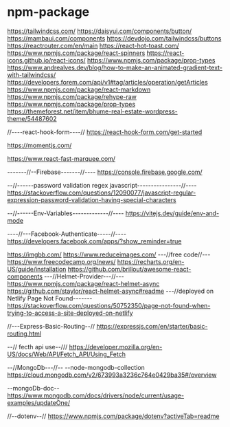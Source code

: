 # npm-package

https://tailwindcss.com/
https://daisyui.com/components/button/
https://mambaui.com/components
https://devdojo.com/tailwindcss/buttons
https://reactrouter.com/en/main
https://react-hot-toast.com/
https://www.npmjs.com/package/react-spinners
https://react-icons.github.io/react-icons/
https://www.npmjs.com/package/prop-types
https://www.andrealves.dev/blog/how-to-make-an-animated-gradient-text-with-tailwindcss/
https://developers.forem.com/api/v1#tag/articles/operation/getArticles
https://www.npmjs.com/package/react-markdown
https://www.npmjs.com/package/rehype-raw
https://www.npmjs.com/package/prop-types
https://themeforest.net/item/bhume-real-estate-wordpress-theme/54487602

//----react-hook-form----//
https://react-hook-form.com/get-started

https://momentjs.com/

https://www.react-fast-marquee.com/

-------//--Firebase-------//----
https://console.firebase.google.com/

--//------password validation regex javascript----------------//----
https://stackoverflow.com/questions/12090077/javascript-regular-expression-password-validation-having-special-characters

--//------Env-Variables-------------//----
https://vitejs.dev/guide/env-and-mode

----//---Facebook-Authenticate-----//----
https://developers.facebook.com/apps/?show_reminder=true

https://imgbb.com/
https://www.reduceimages.com/
---//free code//---
https://www.freecodecamp.org/news/
https://recharts.org/en-US/guide/installation
https://github.com/brillout/awesome-react-components
---//Helmet-Provider---//---
https://www.npmjs.com/package/react-helmet-async
https://github.com/staylor/react-helmet-async#readme
---//deployed on Netlify Page Not Found-------
https://stackoverflow.com/questions/50752350/page-not-found-when-trying-to-access-a-site-deployed-on-netlify

//---Express-Basic-Routing--//
https://expressjs.com/en/starter/basic-routing.html

--// fecth api use--///
https://developer.mozilla.org/en-US/docs/Web/API/Fetch_API/Using_Fetch

--//MongoDb---//--
--node-mongodb-collection
https://cloud.mongodb.com/v2/673993a3236c764e0429ba35#/overview

--mongoDb-doc--
https://www.mongodb.com/docs/drivers/node/current/usage-examples/updateOne/

//--dotenv--//
https://www.npmjs.com/package/dotenv?activeTab=readme
